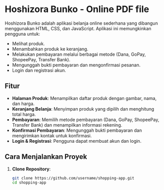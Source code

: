 # Hoshizora Bunko - Online PDF file

Hoshizora Bunko adalah aplikasi belanja online sederhana yang dibangun menggunakan HTML, CSS, dan JavaScript. Aplikasi ini memungkinkan pengguna untuk:
- Melihat produk.
- Menambahkan produk ke keranjang.
- Melakukan pembayaran melalui berbagai metode (Dana, GoPay, ShopeePay, Transfer Bank).
- Mengunggah bukti pembayaran dan mengonfirmasi pesanan.
- Login dan registrasi akun.

## Fitur
- **Halaman Produk**: Menampilkan daftar produk dengan gambar, nama, dan harga.
- **Keranjang Belanja**: Menyimpan produk yang dipilih dan menghitung total harga.
- **Pembayaran**: Memilih metode pembayaran (Dana, GoPay, ShopeePay, Transfer Bank) dan menampilkan informasi rekening.
- **Konfirmasi Pembayaran**: Mengunggah bukti pembayaran dan mengirimkan kontak untuk konfirmasi.
- **Login & Registrasi**: Pengguna dapat membuat akun dan login.

## Cara Menjalankan Proyek
1. **Clone Repository**:
   ```bash
   git clone https://github.com/username/shopping-app.git
   cd shopping-app
